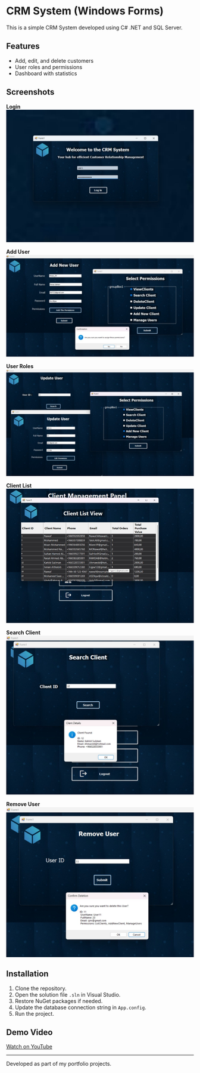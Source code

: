 # CRM System (Windows Forms)

This is a simple CRM System developed using C# .NET and SQL Server.

## Features
- Add, edit, and delete customers
- User roles and permissions
- Dashboard with statistics

## Screenshots

**Login**  
![Login](login.png)  

**Add User**  
![Add User](add_user.png)  

**User Roles**  
![User Roles](user_roles.png)  

**Client List**  
![Client List](client_list.png)  

**Search Client**  
![Search Client](search_client.png)  

**Remove User**  
![Remove User](remove_user.png)  

## Installation
1. Clone the repository.
2. Open the solution file `.sln` in Visual Studio.
3. Restore NuGet packages if needed.
4. Update the database connection string in `App.config`.
5. Run the project.

## Demo Video
[Watch on YouTube](https://bit.ly/CRM-Project-Demo-Video)

---
Developed as part of my portfolio projects.
